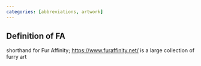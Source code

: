 ```yaml
---
categories: [abbreviations, artwork]
---
```


## Definition of FA

shorthand for Fur Affinity; https://www.furaffinity.net/ is a large collection of furry art

